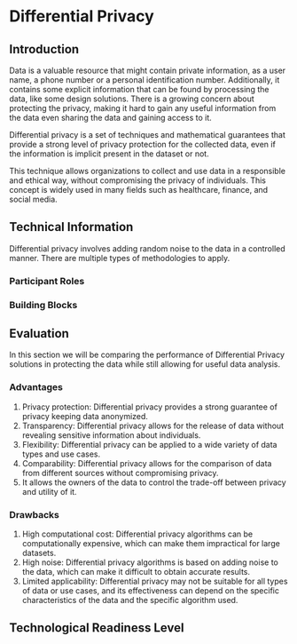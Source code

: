 # Differential Privacy

## Introduction
Data is a valuable resource that might contain private information, as a user name, a phone number or a personal identification number. Additionally, it contains some explicit information that can be found by processing the data, like some design solutions. There is a growing concern about protecting the privacy, making it hard to gain any useful information from the data even sharing the data and gaining access to it.

Differential privacy is a set of techniques and mathematical guarantees that provide a strong level of privacy protection for the collected data, even if the information is implicit present in the dataset or not.

This technique allows organizations to collect and use data in a responsible and ethical way, without compromising the privacy of individuals. This concept is widely used in many fields such as healthcare, finance, and social media.

## Technical Information
Differential privacy involves adding random noise to the data in a controlled manner. There are multiple types of methodologies to apply.

### Participant Roles

### Building Blocks

## Evaluation
In this section we will be comparing the performance of Differential Privacy solutions in protecting the data while still allowing for useful data analysis.

### Advantages
1.	Privacy protection: Differential privacy provides a strong guarantee of privacy keeping data anonymized.
2.	Transparency: Differential privacy allows for the release of data without revealing sensitive information about individuals.
3.	Flexibility: Differential privacy can be applied to a wide variety of data types and use cases.
4.	Comparability: Differential privacy allows for the comparison of data from different sources without compromising privacy.
5.	It allows the owners of the data to control the trade-off between privacy and utility of it.

### Drawbacks
1.	High computational cost: Differential privacy algorithms can be computationally expensive, which can make them impractical for large datasets.
2.	High noise: Differential privacy algorithms is based on adding noise to the data, which can make it difficult to obtain accurate results.
3.	Limited applicability: Differential privacy may not be suitable for all types of data or use cases, and its effectiveness can depend on the specific characteristics of the data and the specific algorithm used.

## Technological Readiness Level